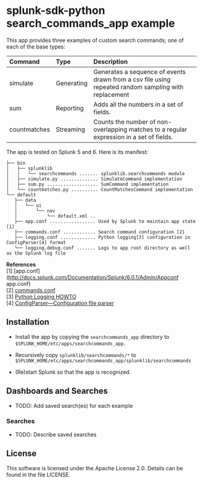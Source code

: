 splunk-sdk-python search_commands_app example
=============================================

This app provides three examples of custom search commands; one of each of the
base types:

 Command      | Type       | Description
:------------ |:-----------|:----------------------------------------------------
 simulate     | Generating | Generates a sequence of events drawn from a csv file using repeated random sampling with replacement
 sum          | Reporting  | Adds all the numbers in a set of fields.
 countmatches | Streaming  | Counts the number of non-overlapping matches to a regular expression in a set of fields.

The app is tested on Splunk 5 and 6. Here is its manifest:

```
├── bin
│   ├── splunklib
│   │   └── searchcommands ....... splunklib.searchcommands module
│   ├── simulate.py .............. SimulateCommand implementation
│   ├── sum.py ................... SumCommand implementation
│   └── countmatches.py .......... CountMatchesCommand implementation
└── default
   ├── data
   │   └── ui
   │       └── nav
   │           └── default.xml ..
   ├── app.conf ................. Used by Splunk to maintain app state [1]
   ├── commands.conf ............ Search command configuration [2]
   ├── logging.conf ............. Python logging[3] configuration in ConfigParser[4] format
   └── logging.debug.conf ....... Logs to app root directory as well as the Splunk log file
```
**References**  
[1] [app.conf](http://docs.splunk.com/Documentation/Splunk/6.0.1/Admin/Appconf app.conf)  
[2] [commands.conf](http://docs.splunk.com/Documentation/Splunk/6.0.1/Admin/Commandsconf)  
[3] [Python Logging HOWTO](http://docs.python.org/2/howto/logging.html)  
[4] [ConfigParser—Configuration file parser](http://docs.python.org/2/library/configparser.html)

## Installation

+ Install the app by copying the `searchcommands_app` directory to
  `$SPLUNK_HOME/etc/apps/searchcommands_app`.

+ Recursively copy `splunklib/searchcommands/*` to
  `$SPLUNK_HOME/etc/apps/searchcommands_app/splunklib/searchcommands`

+ (Re)start Splunk so that the app is recognized.

## Dashboards and Searches

+ TODO: Add saved search(es) for each example

### Searches

+ TODO: Describe saved searches

## License

This software is licensed under the Apache License 2.0. Details can be found in
the file LICENSE.
